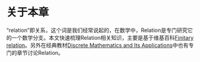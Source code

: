 # 关于本章

“relation”即关系，这个词是我们经常说起的，在数学中，Relation是专门研究它的一个数学分支。本文快速梳理Relation相关知识，主要是基于维基百科[Finitary relation](https://en.wikipedia.org/wiki/Finitary_relation)。另外在经典教材[Discrete Mathematics and Its Applications](https://www.amazon.com/Discrete-Mathematics-Applications-Kenneth-Rosen/dp/125967651X)中也有专门的章节讨论Relation。

